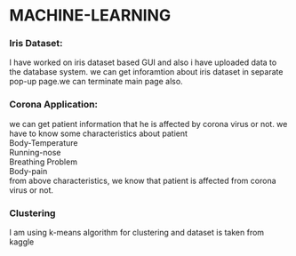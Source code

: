# MACHINE-LEARNING
 <h3>Iris Dataset:</h3>
<p> I have worked on iris dataset based GUI and also i  have uploaded data to the database system. we can get inforamtion about iris dataset in separate pop-up page.we can terminate main page also.</p>

 <h3> Corona Application: </h3>
   <p>we can get patient information that he is affected by corona virus or not. we have to know  some characteristics about patient<br> Body-Temperature<br>
     Running-nose<br> Breathing Problem <br> Body-pain <br> from above characteristics, we know that patient is affected from corona virus or not.
<h3> Clustering </h3>
 <p> I am using k-means algorithm for clustering and dataset is taken from kaggle</p>

